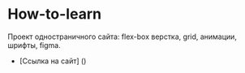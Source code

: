 # How-to-learn
Проект одностраничного сайта: flex-box верстка, grid, анимации, шрифты, figma.
* [Ссылка на сайт] ()
